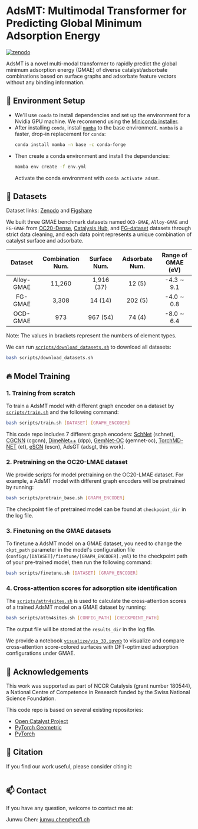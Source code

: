 # AdsMT: Multimodal Transformer for Predicting Global Minimum Adsorption Energy

<!-- [![arXiv](https://img.shields.io/badge/arXiv-2312.13136-b31b1b.svg)](https://arxiv.org/abs/2312.13136) -->
[![zenodo](https://zenodo.org/badge/DOI/10.5281/zenodo.12104162.svg)](https://doi.org/10.5281/zenodo.12104162)

AdsMT is a novel multi-modal transformer to rapidly predict the global minimum adsorption energy (GMAE) of diverse catalyst/adsorbate combinations based on surface graphs and adsorbate feature vectors without any binding information.

<!-- The fast assessment of the global minimum adsorption energy (GMAE) between catalyst surfaces and adsorbates is crucial for large-scale catalyst screening. However, multiple adsorption sites and numerous possible adsorption configurations for each surface/adsorbate combination make it prohibitively expensive to calculate the GMAE through density functional theory (DFT). Thus, we designed a novel multi-modal transformer called AdsMT to rapidly predict the GMAE based on surface graphs and adsorbate feature vectors without any binding information. -->
<!-- Three diverse benchmark datasets were constructed for this challenging GMAE prediction task. Our AdsMT framework demonstrates excellent performance by adopting the tailored graph encoder and transfer learning, achieving mean absolute errors of 0.09, 0.14, and 0.39 eV, respectively. Beyond GMAE prediction, AdsMT's cross-attention scores showcase the interpretable potential to identify the most energetically favorable adsorption sites. Additionally, uncertainty quantification was integrated into AdsMT to further enhance its trustworthiness in experimental catalyst discovery. -->


## 🚀 Environment Setup

- We'll use `conda` to install dependencies and set up the environment for a Nvidia GPU machine.
We recommend using the [Miniconda installer](https://docs.conda.io/projects/miniconda/en/latest/miniconda-other-installer-links.html).
- After installing `conda`, install [`mamba`](https://mamba.readthedocs.io/en/latest/) to the base environment. `mamba` is a faster, drop-in replacement for `conda`:
    ```bash
    conda install mamba -n base -c conda-forge
    ```
- Then create a conda environment and install the dependencies:
    ```bash
    mamba env create -f env.yml
    ```
    Activate the conda environment with `conda activate adsmt`.

## 📌 Datasets
Dataset links: [Zenodo](https://doi.org/10.5281/zenodo.12104162) and [Figshare](https://doi.org/10.6084/m9.figshare.25966573)

We built three GMAE benchmark datasets named `OCD-GMAE`, `Alloy-GMAE` and `FG-GMAE` from [OC20-Dense](https://doi.org/10.1038/s41524-023-01121-5), [Catalysis Hub](https://doi.org/10.1038/s41597-019-0080-z), and [FG-dataset](https://doi.org/10.1038/s43588-023-00437-y) datasets through strict data cleaning, and each data point represents a unique combination of catalyst surface and adsorbate.

| Dataset | Combination Num. | Surface Num. | Adsorbate Num. | Range of GMAE (eV) |
|:--------:|:---------:|:----------:|:-----------:|:------:|
| Alloy-GMAE | 11,260 | 1,916 (37) | 12 (5) | -4.3 $\sim$ 9.1  |
| FG-GMAE | 3,308 | 14 (14)| 202 (5) | -4.0 $\sim$ 0.8  |
| OCD-GMAE | 973 | 967 (54) | 74 (4) | -8.0 $\sim$ 6.4  |

Note: The values in brackets represent the numbers of element types.


We can run [`scripts/download_datasets.sh`](scripts/download_datasets.sh) to download all datasets:
```bash
bash scripts/download_datasets.sh
```

## 🔥 Model Training

### 1. Training from scratch
To train a AdsMT model with different graph encoder on a dataset by [`scripts/train.sh`](scripts/train.sh) and the following command:
```bash
bash scripts/train.sh [DATASET] [GRAPH_ENCODER]
```
This code repo includes 7 different graph encoders:
[SchNet](https://arxiv.org/abs/1706.08566) (schnet), 
[CGCNN](https://doi.org/10.1103/PhysRevLett.120.145301) (cgcnn), 
[DimeNet++](https://arxiv.org/abs/2011.14115) (dpp),
[GemNet-OC](https://arxiv.org/abs/2204.02782) (gemnet-oc), 
[TorchMD-NET](https://arxiv.org/abs/2202.02541) (et), 
[eSCN](https://arxiv.org/abs/2302.03655) (escn), 
AdsGT (adsgt, this work).

### 2. Pretraining on the OC20-LMAE dataset
We provide scripts for model pretraining on the OC20-LMAE dataset. For example, a AdsMT model with different graph encoders will be pretrained by running:
```bash
bash scripts/pretrain_base.sh [GRAPH_ENCODER]
```
The checkpoint file of pretrained model can be found at `checkpoint_dir` in the log file.

### 3. Finetuning on the GMAE datasets
To finetune a AdsMT model on a GMAE dataset, you need to change the `ckpt_path` parameter in the model's configuration file (`configs/[DATASET]/finetune/[GRAPH_ENCODER].yml`) to the checkpoint path of your pre-trained model, then run the following command:
```bash
bash scripts/finetune.sh [DATASET] [GRAPH_ENCODER]
```

### 4. Cross-attention scores for adsorption site identification
The [`scripts/attn4sites.sh`](scripts/attn4sites.sh) is used to calculate the cross-attention scores of a trained AdsMT model on a GMAE dataset by running:
```bash
bash scripts/attn4sites.sh [CONFIG_PATH] [CHECKPOINT_PATH]
```
The output file will be stored at the `results_dir` in the log file.

We provide a notebook [`visualize/vis_3D.ipynb`](visualize/vis_3D.ipynb) to visualize and compare cross-attention score-colored surfaces with DFT-optimized adsorption configurations under GMAE.

## 🌈 Acknowledgements
This work was supported as part of NCCR Catalysis (grant number 180544), a National Centre of Competence in Research funded by the Swiss National Science Foundation.

This code repo is based on several existing repositories:
- [Open Catalyst Project](https://github.com/Open-Catalyst-Project/ocp)
- [PyTorch Geometric](https://github.com/pyg-team/pytorch_geometric)
- [PyTorch](https://github.com/pytorch/pytorch)

## 📝 Citation
If you find our work useful, please consider citing it:
```bibtex

```

## 📫 Contact
If you have any question, welcome to contact me at:

Junwu Chen: junwu.chen@epfl.ch
